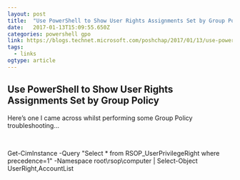 ```yaml
---
layout: post 
title:  "Use PowerShell to Show User Rights Assignments Set by Group Policy – PoSh Chap" 
date:   2017-01-13T15:09:55.650Z 
categories: powershell gpo
link: https://blogs.technet.microsoft.com/poshchap/2017/01/13/use-powershell-to-show-user-rights-assignments-set-by-group-policy/?utm_source=dlvr.it&utm_medium=twitter 
tags:
  - links
ogtype: article 
---
```


## Use PowerShell to Show User Rights Assignments Set by Group Policy

Here’s one I came across whilst performing some Group Policy troubleshooting…

 


Get-CimInstance -Query "Select * from RSOP_UserPrivilegeRight where precedence=1" -Namespace root\rsop\computer | 
Select-Object UserRight,AccountList

 